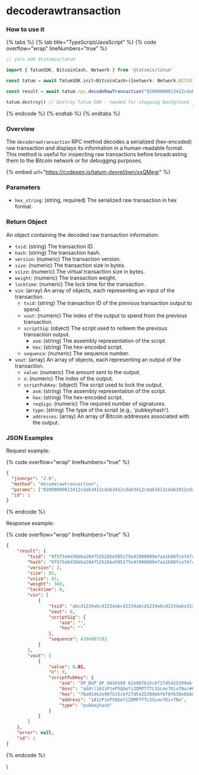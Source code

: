 # decoderawtransaction

### How to use it

{% tabs %}
{% tab title="TypeScript/JavaScript" %}
{% code overflow="wrap" lineNumbers="true" %}
```typescript
// yarn add @tatumio/tatum

import { TatumSDK, BitcoinCash, Network } from '@tatumio/tatum'

const tatum = await TatumSDK.init<BitcoinCash>({network: Network.BITCOIN_CASH})

const result = await tatum.rpc.decodeRawTransaction("02000000013412cdab3412cdab3412cdab3412cdab3412cdab3412cdab3412cdab3412cdab0000000000fdffffff0140420f00000000001976a91462e907b15cbf27d5425399ebf6f0fb50ebb88f1888ac00000000")

tatum.destroy() // Destroy Tatum SDK - needed for stopping background jobs
```
{% endcode %}
{% endtab %}
{% endtabs %}

### Overview

The `decoderawtransaction` RPC method decodes a serialized (hex-encoded) raw transaction and displays its information in a human-readable format. This method is useful for inspecting raw transactions before broadcasting them to the Bitcoin network or for debugging purposes.

{% embed url="https://codepen.io/tatum-devrel/pen/xxQMegr" %}

### Parameters

* `hex_string`: (string, required) The serialized raw transaction in hex format.

### Return Object

An object containing the decoded raw transaction information:

* `txid`: (string) The transaction ID.
* `hash`: (string) The transaction hash.
* `version`: (numeric) The transaction version.
* `size`: (numeric) The transaction size in bytes.
* `vsize`: (numeric) The virtual transaction size in bytes.
* `weight`: (numeric) The transaction weight.
* `locktime`: (numeric) The lock time for the transaction.
* `vin`: (array) An array of objects, each representing an input of the transaction.
  * `txid`: (string) The transaction ID of the previous transaction output to spend.
  * `vout`: (numeric) The index of the output to spend from the previous transaction.
  * `scriptSig`: (object) The script used to redeem the previous transaction output.
    * `asm`: (string) The assembly representation of the script.
    * `hex`: (string) The hex-encoded script.
  * `sequence`: (numeric) The sequence number.
* `vout`: (array) An array of objects, each representing an output of the transaction.
  * `value`: (numeric) The amount sent to the output.
  * `n`: (numeric) The index of the output.
  * `scriptPubKey`: (object) The script used to lock the output.
    * `asm`: (string) The assembly representation of the script.
    * `hex`: (string) The hex-encoded script.
    * `reqSigs`: (numeric) The required number of signatures.
    * `type`: (string) The type of the script (e.g., 'pubkeyhash').
    * `addresses`: (array) An array of Bitcoin addresses associated with the output.

### JSON Examples

Request example:

{% code overflow="wrap" lineNumbers="true" %}
```json
{
  "jsonrpc": "2.0",
  "method": "decoderawtransaction",
  "params": ["02000000013412cdab3412cdab3412cdab3412cdab3412cdab3412cdab3412cdab3412cdab0000000000fdffffff0140420f00000000001976a91462e907b15cbf27d5425399ebf6f0fb50ebb88f1888ac00000000"],
  "id": 1
}
```
{% endcode %}

Response example:

{% code overflow="wrap" lineNumbers="true" %}
```json
{
    "result": {
        "txid": "9f5f5e6d36b6a284f52626be505175e43900009e7aa1b88fce74fcd30f0dc258",
        "hash": "9f5f5e6d36b6a284f52626be505175e43900009e7aa1b88fce74fcd30f0dc258",
        "version": 2,
        "size": 85,
        "vsize": 85,
        "weight": 340,
        "locktime": 0,
        "vin": [
            {
                "txid": "abcd1234abcd1234abcd1234abcd1234abcd1234abcd1234abcd1234abcd1234",
                "vout": 0,
                "scriptSig": {
                    "asm": "",
                    "hex": ""
                },
                "sequence": 4294967293
            }
        ],
        "vout": [
            {
                "value": 0.01,
                "n": 0,
                "scriptPubKey": {
                    "asm": "OP_DUP OP_HASH160 62e907b15cbf27d5425399ebf6f0fb50ebb88f18 OP_EQUALVERIFY OP_CHECKSIG",
                    "desc": "addr(1A1zP1eP5QGefi2DMPTfTL5SLmv7DivfNa)#632p52jr",
                    "hex": "76a91462e907b15cbf27d5425399ebf6f0fb50ebb88f1888ac",
                    "address": "1A1zP1eP5QGefi2DMPTfTL5SLmv7DivfNa",
                    "type": "pubkeyhash"
                }
            }
        ]
    },
    "error": null,
    "id": 1
}
```
{% endcode %}

\
